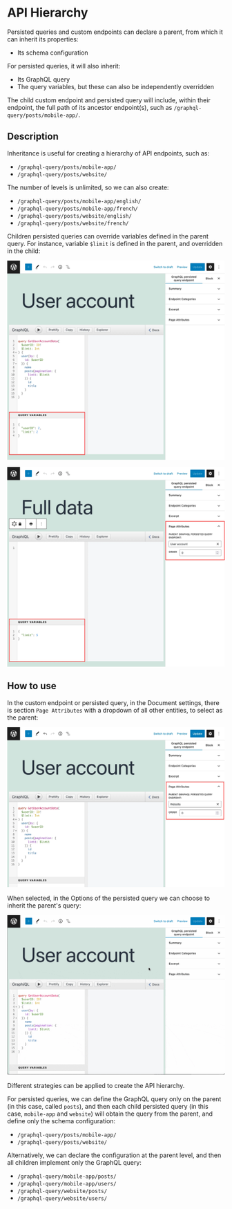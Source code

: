 # API Hierarchy

Persisted queries and custom endpoints can declare a parent, from which it can inherit its properties:

- Its schema configuration

For persisted queries, it will also inherit:

- Its GraphQL query
- The query variables, but these can also be independently overridden

The child custom endpoint and persisted query will include, within their endpoint, the full path of its ancestor endpoint(s), such as `/graphql-query/posts/mobile-app/`.

## Description

Inheritance is useful for creating a hierarchy of API endpoints, such as:

- `/graphql-query/posts/mobile-app/`
- `/graphql-query/posts/website/`

The number of levels is unlimited, so we can also create:

- `/graphql-query/posts/mobile-app/english/`
- `/graphql-query/posts/mobile-app/french/`
- `/graphql-query/posts/website/english/`
- `/graphql-query/posts/website/french/`

Children persisted queries can override variables defined in the parent query. For instance, variable `$limit` is defined in the parent, and overridden in the child:

<div class="img-width-1024" markdown=1>

![Parent persisted query](../../images/parent-persisted-query.webp "Parent persisted query")

</div>

<div class="img-width-1024" markdown=1>

![Child persisted query](../../images/child-persisted-query.webp "Child persisted query")

</div>

## How to use

In the custom endpoint or persisted query, in the Document settings, there is section `Page Attributes` with a dropdown of all other entities, to select as the parent:

<div class="img-width-1024" markdown=1>

![API inheritance](../../images/api-inheritance.webp "API inheritance")

</div>

When selected, in the Options of the persisted query we can choose to inherit the parent's query:

<div class="img-width-1024" markdown=1>

![API inheritance](../../images/api-inheritance.gif "API inheritance")

</div>

Different strategies can be applied to create the API hierarchy.

For persisted queries, we can define the GraphQL query only on the parent (in this case, called `posts`), and then each child persisted query (in this case, `mobile-app` and `website`) will obtain the query from the parent, and define only the schema configuration:

- `/graphql-query/posts/mobile-app/`
- `/graphql-query/posts/website/`

Alternatively, we can declare the configuration at the parent level, and then all children implement only the GraphQL query:

- `/graphql-query/mobile-app/posts/`
- `/graphql-query/mobile-app/users/`
- `/graphql-query/website/posts/`
- `/graphql-query/website/users/`

<!-- ## Resources

Video showing how to create an API hierarchy, and override the variables defined in the parent query: <a href="https://vimeo.com/413503010" target="_blank">vimeo.com/413503010</a>. -->
